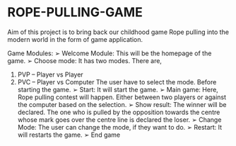 # ROPE-PULLING-GAME
Aim of this project is to bring back our childhood game Rope pulling into the  modern world in the form of game application. 

Game Modules:
➢ Welcome Module: This will be the homepage of the game.
➢ Choose mode: It has two modes. There are,
1. PVP – Player vs Player 
2. PVC – Player vs Computer
The user have to select the mode. Before starting the 
game.
➢ Start: It will start the game.
➢ Main game: Here, Rope pulling contest will happen. Either 
between two players or against the computer based on the 
selection.
➢ Show result: The winner will be declared. The one who is 
pulled by the opposition towards the centre whose mark goes 
over the centre line is declared the loser.
➢ Change Mode: The user can change the mode, if they want to 
do.
➢ Restart: It will restarts the game.
➢ End game
